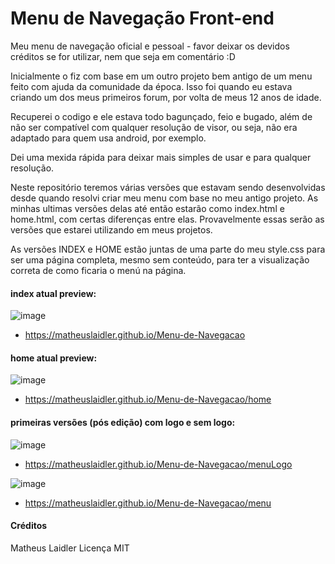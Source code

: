 # Menu de Navegação Front-end

Meu menu de navegação oficial e pessoal - favor deixar os devidos créditos se for utilizar, nem que seja em comentário :D

Inicialmente o fiz com base em um outro projeto bem antigo de um menu feito com ajuda da comunidade da época. Isso foi quando eu estava criando um dos meus primeiros forum, por volta de meus 12 anos de idade.

Recuperei o codigo e ele estava todo bagunçado, feio e bugado, além de não ser compatível com qualquer resolução de visor, ou seja, não era adaptado para quem usa android, por exemplo.

Dei uma mexida rápida para deixar mais simples de usar e para qualquer resolução. 

Neste repositório teremos várias versões que estavam sendo desenvolvidas desde quando resolvi criar meu menu com base no meu antigo projeto. As minhas ultimas versões delas até então estarão como index.html e home.html, com certas diferenças entre elas. Provavelmente essas serão as versões que estarei utilizando em meus projetos.

As versões INDEX e HOME estão juntas de uma parte do meu style.css para ser uma página completa, mesmo sem conteúdo, para ter a visualização correta de como ficaria o menú na página.

#### index atual preview:

![image](https://github.com/matheuslaidler/Menu-de-Navegacao/assets/76860503/04922a9b-95db-4bd1-993a-0da1a54545c4)

 - https://matheuslaidler.github.io/Menu-de-Navegacao

#### home atual preview:

![image](https://github.com/matheuslaidler/Menu-de-Navegacao/assets/76860503/a5b55e88-b676-4dab-8189-29410a90f5b2)

 - https://matheuslaidler.github.io/Menu-de-Navegacao/home

#### primeiras versões (pós edição) com logo e sem logo: 

![image](https://github.com/matheuslaidler/Menu-de-Navegacao/assets/76860503/799fd28b-4d9d-4ef6-8322-a42cfacb2cff)

 - https://matheuslaidler.github.io/Menu-de-Navegacao/menuLogo

![image](https://github.com/matheuslaidler/Menu-de-Navegacao/assets/76860503/f0d7a9fb-73f1-4f4b-b433-5a161cdd16fa)

 - https://matheuslaidler.github.io/Menu-de-Navegacao/menu


#### Créditos

Matheus Laidler
Licença MIT
